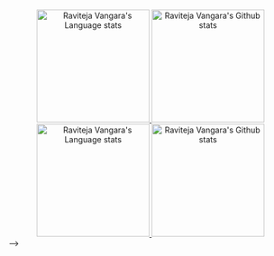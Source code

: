 ### 
<!-- 
<div align="center", style="font-size: 50px">

  <img src="https://github-readme-stats.vercel.app/api?username=rvangara&show_icons=true&hide_border=true&theme=algolia&count_private=True&hide_rank=True"></img>

</div>



<!-- Light Mode -->
<div align="center"> 
<a href="https://github.com/anuraghazra/github-readme-stats#gh-light-mode-only">
<img height=200 src="https://github-readme-stats-git-master-rstaa-rickstaa.vercel.app//api/top-langs/?username=rvangara&layout=compact&langs_count=10&hide_border=1&role=OWNER,COLLABORATOR#gh-light-mode-only" alt="Raviteja Vangara's Language stats" />
</a>
<a href="https://github.com/anuraghazra/github-readme-stats#gh-light-mode-only">
<img height=200 src="https://github-readme-stats-git-master-rstaa-rickstaa.vercel.app//api?username=rvangara&show_icons=true&count_private=true&line_height=28&hide_border=1&include_all_commits=true&card_width=450&role=OWNER,COLLABORATOR&exclude_repo=github-readme-stats#gh-light-mode-only" alt="Raviteja Vangara's Github stats" />
</a>
</div>

<!-- Dark Mode -->
<div align="center"> 
<a href="https://github.com/anuraghazra/github-readme-stats#gh-dark-mode-only">
<img height=200 src="https://github-readme-stats-git-master-rstaa-rickstaa.vercel.app//api/top-langs/?username=rvangara&layout=compact&langs_count=10&hide_border=1&role=OWNER,COLLABORATOR&theme=dark&bg_color=000000#gh-dark-mode-only" alt="Raviteja Vangara's Language stats" />
</a>
<a href="https://github.com/anuraghazra/github-readme-stats#gh-dark-mode-only">
<img height=200 src="https://github-readme-stats-git-master-rstaa-rickstaa.vercel.app//api?username=rvangara&show_icons=true&count_private=true&line_height=28&hide_border=1&include_all_commits=true&card_width=450&role=OWNER,COLLABORATOR&exclude_repo=github-readme-stats&theme=dark&bg_color=000000#gh-dark-mode-only" alt="Raviteja Vangara's Github stats" />
</a>
</div>
 -->


<!--
**rvangara/rvangara** is a ✨ _special_ ✨ repository because its `README.md` (this file) appears on your GitHub profile.

Here are some ideas to get you started:

- 🔭 I’m currently working on ...
- 🌱 I’m currently learning ...
- 👯 I’m looking to collaborate on ...
- 🤔 I’m looking for help with ...
- 💬 Ask me about ...
- 📫 How to reach me: ...
- 😄 Pronouns: ...
- ⚡ Fun fact: ...
-->
